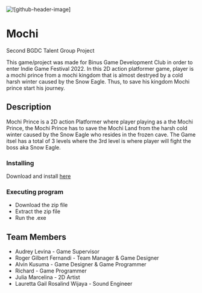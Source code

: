 
![![github-header-image]](https://github.com/makuroo/Mochi/assets/92146487/085b286c-f2f1-445d-964f-c29cc6bf09c2)

# Mochi

Second BGDC Talent Group Project

This game/project was made for Binus Game Development Club in order to enter Indie Game Festival 2022. In this 2D action platformer game, 
player is a mochi prince from a mochi kingdom that is almost destryed by a cold harsh winter caused by the Snow Eagle. 
Thus, to save his kingdom Mochi prince start his journey.


## Description

Mochi Prince is a 2D action Platformer where player playing as a the Mochi Prince, the Mochi Prince has to save the Mochi Land from the harsh cold winter caused by the Snow Eagle who resides in the frozen cave. The Game itsel has a total of 3 levels where the 3rd level is where player will fight the boss aka Snow Eagle.

### Installing

Download and install [here](https://bgdc.itch.io/mochi-prince)

### Executing program

* Download the zip file
* Extract the zip file
* Run the .exe


## Team Members
- Audrey Levina - Game Supervisor
- Roger Gilbert Fernandi - Team Manager & Game Designer
- Alvin Kusuma - Game Designer & Game Programmer
- Richard - Game Programmer
- Julia Marcelina - 2D Artist 
- Lauretta Gail Rosalind Wijaya - Sound Engineer

